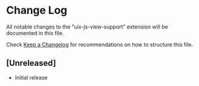 # Change Log

All notable changes to the "uix-js-view-support" extension will be documented in this file.

Check [Keep a Changelog](http://keepachangelog.com/) for recommendations on how to structure this file.

## [Unreleased]

- Initial release